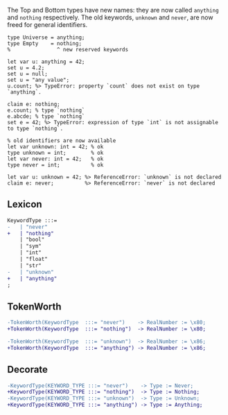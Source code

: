 The Top and Bottom types have new names: they are now called `anything` and `nothing` respectively.
The old keywords, `unknown` and `never`, are now freed for general identifiers.
```cp
type Universe = anything;
type Empty    = nothing;
%               ^ new reserved keywords

let var u: anything = 42;
set u = 4.2;
set u = null;
set u = "any value";
u.count; %> TypeError: property `count` does not exist on type `anything`.

claim e: nothing;
e.count; % type `nothing`
e.abcde; % type `nothing`
set e = 42; %> TypeError: expression of type `int` is not assignable to type `nothing`.

% old identifiers are now available
let var unknown: int = 42; % ok
type unknown = int;        % ok
let var never: int = 42;   % ok
type never = int;          % ok

let var u: unknown = 42; %> ReferenceError: `unknown` is not declared
claim e: never;          %> ReferenceError: `never` is not declared
```

## Lexicon
```diff
KeywordType :::=
-	| "never"
+	| "nothing"
	| "bool"
	| "sym"
	| "int"
	| "float"
	| "str"
-	| "unknown"
+	| "anything"
;
```

## TokenWorth
```diff
-TokenWorth(KeywordType  :::= "never")    -> RealNumber := \x80;
+TokenWorth(KeywordType  :::= "nothing")  -> RealNumber := \x80;

-TokenWorth(KeywordType  :::= "unknown")  -> RealNumber := \x86;
+TokenWorth(KeywordType  :::= "anything") -> RealNumber := \x86;
```

## Decorate
```diff
-KeywordType(KEYWORD_TYPE :::= "never")    -> Type := Never;
+KeywordType(KEYWORD_TYPE :::= "nothing")  -> Type := Nothing;
-KeywordType(KEYWORD_TYPE :::= "unknown")  -> Type := Unknown;
+KeywordType(KEYWORD_TYPE :::= "anything") -> Type := Anything;
```
